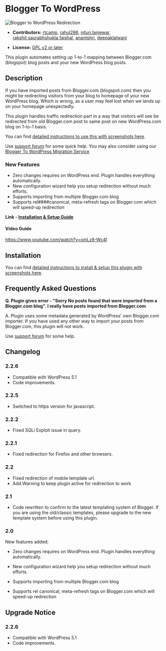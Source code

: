 # Blogger To WordPress

![Blogger to WordPress Redirection](https://plugins.svn.wordpress.org/blogger-to-wordpress-redirection/assets/banner-772x250.jpg)

* **Contributors:** [rtcamp](http://profiles.wordpress.org/rtcamp), [rahul286](http://profiles.wordpress.org/rahul286), [nitun.lanjewar](http://profiles.wordpress.org/nitun.lanjewar), [rakshit](http://profiles.wordpress.org/rakshit),[saurabhshukla](http://profiles.wordpress.org/saurabhshukla),[faishal](http://profiles.wordpress.org/faishal), [anantshri](http://profiles.wordpress.org/anantshri), [deepaklalwani](https://profiles.wordpress.org/deepaklalwani/)

* **License:** [GPL v2 or later](http://www.gnu.org/licenses/gpl-2.0.html)

This plugin automates setting up 1-to-1 mapping between Blogger.com (blogspot) blog posts and your new WordPress blog posts.

## Description

If you have imported posts from Blogger.com (blogspot.com) then you might be redirecting visitors from your blog to homepage of your new WordPress blog. Which is wrong, as a user may feel lost when we lands up on your homepage unexpectedly.

This plugin handles traffic redirection part in a way that visitors will see be redirected from old Blogger.com post to same post on new WordPress.com blog on 1-to-1 basis.

You can find [detailed instructions to use this with screenshots here](https://bloggertowp.org/tutorials/blogger-to-wordpress-redirection-plugin/).

Use [support forum](https://wordpress.org/support/plugin/blogger-to-wordpress-redirection/) for some quick help.
You may also consider using our [Blogger To WordPress Migration Service](https://bloggertowp.org/service/)

### New Features

* Zero changes requires on WordPress end. Plugin handles everything automatically.
* New configuration wizard help you setup redirection without much efforts.
* Supports importing from multiple Blogger.com blog
* Supports rel####canonical, meta-refresh tags on Blogger.com which will speed-up redirection

**Link - [Installation & Setup Guide](https://bloggertowp.org/tutorials/blogger-to-wordpress-redirection-plugin/)**

#### Video Guide

https://www.youtube.com/watch?v=oinLz8-Wc4I

## Installation

You can find [detailed instructions to install & setup this plugin with screenshots here](http://rtcamp.com/tutorials/blogger-to-wordpress-redirection-plugin/).

## Frequently Asked Questions

**Q. Plugin gives error - "Sorry No posts found that were imported from a Blogger.com blog". I really have posts imported from Blogger.com**

A. Plugin uses some metadata generated by WordPress' own Blogger.com importer.
If you have used any other way to import your posts from Blogger.com, this plugin will not work.

Use [support forum](https://wordpress.org/support/plugin/blogger-to-wordpress-redirection/) for some help.

## Changelog

### 2.2.6

* Compatible with WordPress 5.1
* Code improvements.

### 2.2.5

* Switched to https version for javascript.

### 2.2.2

* Fixed SQLi Exploit issue in query.

### 2.2.1

* Fixed redirection for Firefox and other browsers.

### 2.2

* Fixed redirection of mobile template url.
* Add Warning to keep plugin active for redirection to work

### 2.1

* Code rewritten to confirm to the latest templating system of Blogger. If you are using the old/classic templates, please upgrade to the new template system before using this plugin.

### 2.0

New features added:

* Zero changes requires on WordPress end. Plugin handles everything automatically.

* New configuration wizard help you setup redirection without much efforts.

* Supports importing from multiple Blogger.com blog

* Supports rel canonical, meta-refresh tags on Blogger.com which will speed-up redirection

## Upgrade Notice

### 2.2.6

* Compatible with WordPress 5.1
* Code improvements.
